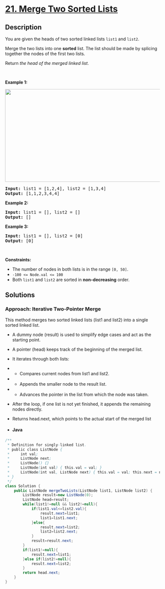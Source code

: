 # [21. Merge Two Sorted Lists](https://leetcode.com/problems/merge-two-sorted-lists)
## Description

<!-- description:start -->

<p>You are given the heads of two sorted linked lists <code>list1</code> and <code>list2</code>.</p>

<p>Merge the two lists into one <strong>sorted</strong> list. The list should be made by splicing together the nodes of the first two lists.</p>

<p>Return <em>the head of the merged linked list</em>.</p>

<p>&nbsp;</p>
<p><strong class="example">Example 1:</strong></p>
<img alt="" src="https://fastly.jsdelivr.net/gh/doocs/leetcode@main/solution/0000-0099/0021.Merge%20Two%20Sorted%20Lists/images/merge_ex1.jpg" style="width: 662px; height: 302px;" />
<pre>
<strong>Input:</strong> list1 = [1,2,4], list2 = [1,3,4]
<strong>Output:</strong> [1,1,2,3,4,4]
</pre>

<p><strong class="example">Example 2:</strong></p>

<pre>
<strong>Input:</strong> list1 = [], list2 = []
<strong>Output:</strong> []
</pre>

<p><strong class="example">Example 3:</strong></p>

<pre>
<strong>Input:</strong> list1 = [], list2 = [0]
<strong>Output:</strong> [0]
</pre>

<p>&nbsp;</p>
<p><strong>Constraints:</strong></p>

<ul>
	<li>The number of nodes in both lists is in the range <code>[0, 50]</code>.</li>
	<li><code>-100 &lt;= Node.val &lt;= 100</code></li>
	<li>Both <code>list1</code> and <code>list2</code> are sorted in <strong>non-decreasing</strong> order.</li>
</ul>

<!-- description:end -->
## Solutions

### Approach: Iterative Two-Pointer Merge

This method merges two sorted linked lists (list1 and list2) into a single sorted linked list.

- A dummy node (result) is used to simplify edge cases and act as the starting point.

- A pointer (head) keeps track of the beginning of the merged list.

- It iterates through both lists:

- - Compares current nodes from list1 and list2.

- - Appends the smaller node to the result list.

- - Advances the pointer in the list from which the node was taken.

- After the loop, if one list is not yet finished, it appends the remaining nodes directly.

- Returns head.next, which points to the actual start of the merged list
- #### Java

```java
/**
 * Definition for singly-linked list.
 * public class ListNode {
 *     int val;
 *     ListNode next;
 *     ListNode() {}
 *     ListNode(int val) { this.val = val; }
 *     ListNode(int val, ListNode next) { this.val = val; this.next = next; }
 * }
 */
class Solution {
    public ListNode mergeTwoLists(ListNode list1, ListNode list2) {
        ListNode result=new ListNode(0);
        ListNode head=result;
        while(list1!=null && list2!=null){
            if(list1.val<=list2.val){
                result.next=list1;
                list1=list1.next;
            }else{
                result.next=list2;
                list2=list2.next;
            }
            result=result.next;
        }
        if(list1!=null){
            result.next=list1;
        }else if(list2!=null){
            result.next=list2;
        }
        return head.next;
    }
}

```

